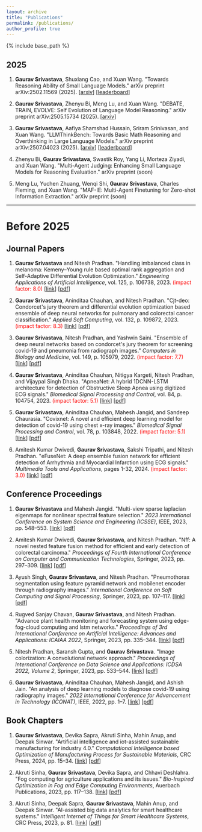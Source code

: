 ```yaml
---
layout: archive
title: "Publications"
permalink: /publications/
author_profile: true
---
```

{% include base_path %}

## 2025
1. **Gaurav Srivastava**, Shuxiang Cao, and Xuan Wang. "Towards Reasoning Ability of Small Language Models." arXiv preprint arXiv:2502.11569 (2025). [<a href="https://arxiv.org/abs/2502.11569" target="_blank">arxiv</a>] [<a href="https://ctrl-gaurav.github.io/slms-reasoning-leaderboard.github.io/" target="_blank">leaderboard</a>]

2. **Gaurav Srivastava**, Zhenyu Bi, Meng Lu, and Xuan Wang. "DEBATE, TRAIN, EVOLVE: Self Evolution of Language Model Reasoning." arXiv preprint arXiv:2505.15734 (2025). [<a href="https://arxiv.org/abs/2505.15734" target="_blank">arxiv</a>]

3. **Gaurav Srivastava**, Aafiya Shamshad Hussain, Sriram Srinivasan, and Xuan Wang. "LLMThinkBench: Towards Basic Math Reasoning and Overthinking in Large Language Models." arXiv preprint arXiv:2507.04023 (2025). [<a href="https://arxiv.org/abs/2507.04023" target="_blank">arxiv</a>] [<a href="https://ctrl-gaurav.github.io/llmthinkbench.github.io/" target="_blank">leaderboard</a>]

4. Zhenyu Bi, **Gaurav Srivastava**, Swastik Roy, Yang Li, Morteza Ziyadi, and Xuan Wang. "Multi-Agent Judging: Enhancing Small Language Models for Reasoning Evaluation." arXiv preprint (soon)

5. Meng Lu, Yuchen Zhuang, Wenqi Shi, **Gaurav Srivastava**, Charles Fleming, and Xuan Wang. "MAF-IE: Multi-Agent Finetuning for Zero-shot Information Extraction." arXiv preprint (soon)

-------

Before 2025
======
## Journal Papers

1. **Gaurav Srivastava** and Nitesh Pradhan. "Handling imbalanced class in melanoma: Kemeny–Young rule based optimal rank aggregation and Self-Adaptive Differential Evolution Optimization." *Engineering Applications of Artificial Intelligence*, vol. 125, p. 106738, 2023. <span style="color:red">(impact factor: 8.0)</span> [<a href="https://www.sciencedirect.com/science/article/abs/pii/S0952197623009223" target="_blank">link</a>] [<a href="/assets/documents/publications/1-s2.0-S0952197623009223-main.pdf" target="_blank">pdf</a>]

2. **Gaurav Srivastava**, Aninditaa Chauhan, and Nitesh Pradhan. "Cjt-deo: Condorcet's jury theorem and differential evolution optimization based ensemble of deep neural networks for pulmonary and colorectal cancer classification." *Applied Soft Computing*, vol. 132, p. 109872, 2023. <span style="color:red">(impact factor: 8.3)</span> [<a href="https://www.sciencedirect.com/science/article/pii/S1568494622009218" target="_blank">link</a>] [<a href="/assets/documents/publications/1-s2.0-S1568494622009218-main.pdf" target="_blank">pdf</a>]

3. **Gaurav Srivastava**, Nitesh Pradhan, and Yashwin Saini. "Ensemble of deep neural networks based on condorcet's jury theorem for screening covid-19 and pneumonia from radiograph images." *Computers in Biology and Medicine*, vol. 149, p. 105979, 2022. <span style="color:red">(impact factor: 7.7)</span> [<a href="https://www.sciencedirect.com/science/article/pii/S0010482522007065" target="_blank">link</a>] [<a href="/assets/documents/publications/1-s2.0-S0010482522007065-main.pdf" target="_blank">pdf</a>]

4. **Gaurav Srivastava**, Aninditaa Chauhan, Nitigya Kargeti, Nitesh Pradhan, and Vijaypal Singh Dhaka. "ApneaNet: A hybrid 1DCNN-LSTM architecture for detection of Obstructive Sleep Apnea using digitized ECG signals." *Biomedical Signal Processing and Control*, vol. 84, p. 104754, 2023. <span style="color:red">(impact factor: 5.1)</span> [<a href="https://www.sciencedirect.com/science/article/pii/S1746809423001878" target="_blank">link</a>] [<a href="/assets/documents/publications/1-s2.0-S1746809423001878-main.pdf" target="_blank">pdf</a>]

5. **Gaurav Srivastava**, Aninditaa Chauhan, Mahesh Jangid, and Sandeep Chaurasia. "Covixnet: A novel and efficient deep learning model for detection of covid-19 using chest x-ray images." *Biomedical Signal Processing and Control*, vol. 78, p. 103848, 2022. <span style="color:red">(impact factor: 5.1)</span> [<a href="https://www.sciencedirect.com/science/article/pii/S1746809422003597" target="_blank">link</a>] [<a href="/assets/documents/publications/1-s2.0-S1746809422003597-main.pdf" target="_blank">pdf</a>]

6. Amitesh Kumar Dwivedi, **Gaurav Srivastava**, Sakshi Tripathi, and Nitesh Pradhan. "eFuseNet: A deep ensemble fusion network for efficient detection of Arrhythmia and Myocardial Infarction using ECG signals." *Multimedia Tools and Applications*, pages 1-32, 2024. <span style="color:red">(impact factor: 3.0)</span> [<a href="https://link.springer.com/article/10.1007/s11042-024-19740-5" target="_blank">link</a>] [<a href="/assets/documents/publications/s11042-024-19740-5.pdf" target="_blank">pdf</a>]

## Conference Proceedings

1. **Gaurav Srivastava** and Mahesh Jangid. "Multi-view sparse laplacian eigenmaps for nonlinear spectral feature selection." *2023 International Conference on System Science and Engineering (ICSSE)*, IEEE, 2023, pp. 548–553. [<a href="https://ieeexplore.ieee.org/document/10227143" target="_blank">link</a>] [<a href="/assets/documents/publications/Multi-view_Sparse_Laplacian_Eigenmaps_for_nonlinear_Spectral_Feature_Selection.pdf" target="_blank">pdf</a>]

2. Amitesh Kumar Dwivedi, **Gaurav Srivastava**, and Nitesh Pradhan. "Nff: A novel nested feature fusion method for efficient and early detection of colorectal carcinoma." *Proceedings of Fourth International Conference on Computer and Communication Technologies*, Springer, 2023, pp. 297–309. [<a href="https://link.springer.com/chapter/10.1007/978-981-19-8563-8_28" target="_blank">link</a>] [<a href="/assets/documents/publications/Published Paper.pdf" target="_blank">pdf</a>]

3. Ayush Singh, **Gaurav Srivastava**, and Nitesh Pradhan. "Pneumothorax segmentation using feature pyramid network and mobilenet encoder through radiography images." *International Conference on Soft Computing and Signal Processing*, Springer, 2023, pp. 107–117. [<a href="https://link.springer.com/chapter/10.1007/978-981-19-8669-7_10" target="_blank">link</a>] [<a href="/assets/documents/publications/Final Manuscript.pdf" target="_blank">pdf</a>]

4. Rugved Sanjay Chavan, **Gaurav Srivastava**, and Nitesh Pradhan. "Advance plant health monitoring and forecasting system using edge-fog-cloud computing and lstm networks." *Proceedings of 3rd International Conference on Artificial Intelligence: Advances and Applications: ICAIAA 2022*, Springer, 2023, pp. 335–344. [<a href="https://link.springer.com/chapter/10.1007/978-981-19-7041-2_26" target="_blank">link</a>] [<a href="/assets/documents/publications/Published Paper-1.pdf" target="_blank">pdf</a>]

5. Nitesh Pradhan, Saransh Gupta, and **Gaurav Srivastava**. "Image colorization: A convolutional network approach." *Proceedings of International Conference on Data Science and Applications: ICDSA 2022, Volume 2*, Springer, 2023, pp. 533–544. [<a href="https://link.springer.com/chapter/10.1007/978-981-19-6634-7_37" target="_blank">link</a>] [<a href="/assets/documents/publications/Manuscript 367.pdf" target="_blank">pdf</a>]

6. **Gaurav Srivastava**, Aninditaa Chauhan, Mahesh Jangid, and Ashish Jain. "An analysis of deep learning models to diagnose covid-19 using radiography images." *2022 International Conference for Advancement in Technology (ICONAT)*, IEEE, 2022, pp. 1–7. [<a href="https://ieeexplore.ieee.org/document/9725858" target="_blank">link</a>] [<a href="/assets/documents/publications/An_Analysis_of_Deep_Learning_Models_to_Diagnose_COVID-19_Using_Radiography_Images.pdf" target="_blank">pdf</a>]

## Book Chapters

1. **Gaurav Srivastava**, Devika Sapra, Akruti Sinha, Mahin Anup, and Deepak Sinwar. "Artificial intelligence and iot-assisted sustainable manufacturing for industry 4.0." *Computational Intelligence based Optimization of Manufacturing Process for Sustainable Materials*, CRC Press, 2024, pp. 15–34. [<a href="https://www.taylorfrancis.com/books/edit/10.1201/9781003257714/computational-intelligence-based-optimization-manufacturing-process-sustainable-materials-deepak-sinwar-kamalakanta-muduli-vijaypal-singh-dhaka-vijander-singh" target="_blank">link</a>] [<a href="https://www.google.co.in/books/edition/Computational_Intelligence_based_Optimiz/2fHOEAAAQBAJ?hl=en&gbpv=1&dq=Artificial+intelligence+and+iot-assisted+sustainable+manufacturing+for+industry+4.0&pg=PA2003&printsec=frontcover" target="_blank">pdf</a>]

2. Akruti Sinha, **Gaurav Srivastava**, Devika Sapra, and Chhavi Deshlahra. "Fog computing for agriculture applications and its issues." *Bio-Inspired Optimization in Fog and Edge Computing Environments*, Auerbach Publications, 2023, pp. 117–138. [<a href="https://www.taylorfrancis.com/books/edit/10.1201/9781003322931/bio-inspired-optimization-fog-edge-computing-environments-punit-gupta-dinesh-kumar-saini-pradeep-rawat-kashif-zia" target="_blank">link</a>] [<a href="https://www.google.co.in/books/edition/Bio_Inspired_Optimization_in_Fog_and_Edg/doikEAAAQBAJ?hl=en&gbpv=1&dq=Fog+computing+for+agriculture+applications+and+its+issues+gaurav+srivastava&pg=PA117&printsec=frontcover" target="_blank">pdf</a>]

3. Akruti Sinha, Deepak Sapra, **Gaurav Srivastava**, Mahin Anup, and Deepak Sinwar. "AI-assisted big data analytics for smart healthcare systems." *Intelligent Internet of Things for Smart Healthcare Systems*, CRC Press, 2023, p. 81. [<a href="https://www.taylorfrancis.com/books/edit/10.1201/9781003326182/intelligent-internet-things-smart-healthcare-systems-durgesh-srivastava-neha-sharma-deepak-sinwar-jabar-yousif-hari-prabhat-gupta" target="_blank">link</a>] [<a href="https://www.google.co.in/books/edition/Intelligent_Internet_of_Things_for_Smart/7AmmEAAAQBAJ?hl=en&gbpv=1&dq=6+ai-assisted+big+data+analytics+for+smart+healthcare+%09%09%09%09%09%09%09%09%09systems&pg=PA81&printsec=frontcover" target="_blank">pdf</a>]
